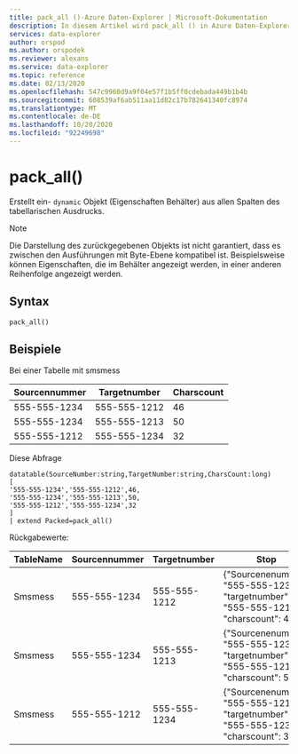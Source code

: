 ```yaml
---
title: pack_all ()-Azure Daten-Explorer | Microsoft-Dokumentation
description: In diesem Artikel wird pack_all () in Azure Daten-Explorer beschrieben.
services: data-explorer
author: orspod
ms.author: orspodek
ms.reviewer: alexans
ms.service: data-explorer
ms.topic: reference
ms.date: 02/13/2020
ms.openlocfilehash: 547c9960d9a9f04e57f1b5ff0cdebada449b1b4b
ms.sourcegitcommit: 608539af6ab511aa11d82c17b782641340fc8974
ms.translationtype: MT
ms.contentlocale: de-DE
ms.lasthandoff: 10/20/2020
ms.locfileid: "92249698"
---
```

# <a name="pack_all"></a>pack_all()

Erstellt ein- `dynamic` Objekt (Eigenschaften Behälter) aus allen Spalten des tabellarischen Ausdrucks.

> [!NOTE]
> Die Darstellung des zurückgegebenen Objekts ist nicht garantiert, dass es zwischen den Ausführungen mit Byte-Ebene kompatibel ist. Beispielsweise können Eigenschaften, die im Behälter angezeigt werden, in einer anderen Reihenfolge angezeigt werden.

## <a name="syntax"></a>Syntax

`pack_all()`

## <a name="examples"></a>Beispiele

Bei einer Tabelle mit smsmess 

|Sourcennummer |Targetnumber| Charscount
|---|---|---
|555-555-1234 |555-555-1212 | 46 
|555-555-1234 |555-555-1213 | 50 
|555-555-1212 |555-555-1234 | 32 

Diese Abfrage

<!-- csl: https://help.kusto.windows.net/Samples -->
```kusto
datatable(SourceNumber:string,TargetNumber:string,CharsCount:long)
[
'555-555-1234','555-555-1212',46,
'555-555-1234','555-555-1213',50,
'555-555-1212','555-555-1234',32
]
| extend Packed=pack_all()
```

Rückgabewerte:

|TableName |Sourcennummer |Targetnumber | Stop
|---|---|---|---
|Smsmess|555-555-1234 |555-555-1212 | {"Sourcenenumber": "555-555-1234", "targetnumber": "555-555-1212", "charscount": 46}
|Smsmess|555-555-1234 |555-555-1213 | {"Sourcenenumber": "555-555-1234", "targetnumber": "555-555-1213", "charscount": 50}
|Smsmess|555-555-1212 |555-555-1234 | {"Sourcenenumber": "555-555-1212", "targetnumber": "555-555-1234", "charscount": 32}
